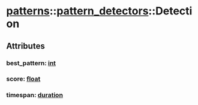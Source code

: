 # [patterns](/libs/patterns/)::[pattern_detectors](/libs/patterns/pattern_detectors/)::Detection

## Attributes

### best_pattern:&nbsp;[int](/libs/std/core/type.int.md)

### score:&nbsp;[float](/libs/std/core/type.float.md)

### timespan:&nbsp;[duration](/libs/std/core/type.duration.md)
